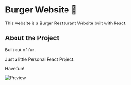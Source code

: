 # Burger Website 🍔

This website is a Burger Restaurant Website built with React.

## About the Project

Built out of fun.

Just a little Personal React Project.

Have fun!

![Preview](https://i.imgur.com/rPCvCfh.png)
